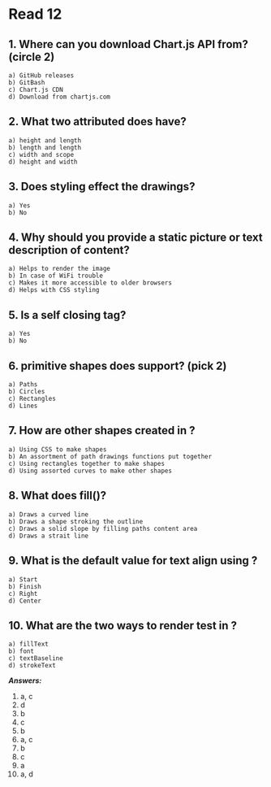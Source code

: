 # Read 12  

## 1. Where can you download Chart.js API from? (circle 2)  
~~~
a) GitHub releases 
b) GitBash 
c) Chart.js CDN 
d) Download from chartjs.com 
~~~

 ## 2. What two attributed does <canvas> have? 
~~~
a) height and length 
b) length and length 
c) width and scope 
d) height and width 
~~~
  
## 3. Does styling <canvas> effect the drawings?  
~~~  
a) Yes 
b) No 
~~~
  
## 4. Why should you provide a static picture or text description of <canvas> content? 
~~~  
a) Helps to render the image 
b) In case of WiFi trouble 
c) Makes it more accessible to older browsers   
d) Helps with CSS styling 
~~~

## 5. Is <canvas> a self closing tag? 
~~~  
a) Yes 
b) No 
~~~

## 6. primitive shapes does <canvas> support? (pick 2) 
~~~
a) Paths 
b) Circles 
c) Rectangles 
d) Lines 
~~~

## 7. How are other shapes created in <canvas>? 
~~~  
a) Using CSS to make shapes 
b) An assortment of path drawings functions put together 
c) Using rectangles together to make shapes
d) Using assorted curves to make other shapes  
~~~

## 8. What does fill()?
~~~
a) Draws a curved line 
b) Draws a shape stroking the outline 
c) Draws a solid slope by filling paths content area 
d) Draws a strait line 
~~~ 

## 9. What is the default value for text align using <canvas>? 
~~~
a) Start
b) Finish 
c) Right 
d) Center 
~~~
  
## 10. What are the two ways to render test in <canvas>? 
~~~
a) fillText
b) font 
c) textBaseline 
d) strokeText 
~~~ 
  
***Answers:*** 
1. a, c
2. d 
3. b
4. c
5. b
6. a, c 
7. b 
8. c
9. a
10. a, d
